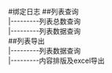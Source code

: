 #绑定日志
##列表查询<br>
|---------列表总数查询<br>
|---------列表数据查询<br>
##列表导出<br>
|---------列表数据查询<br>
|---------内容排版及excel导出<br>